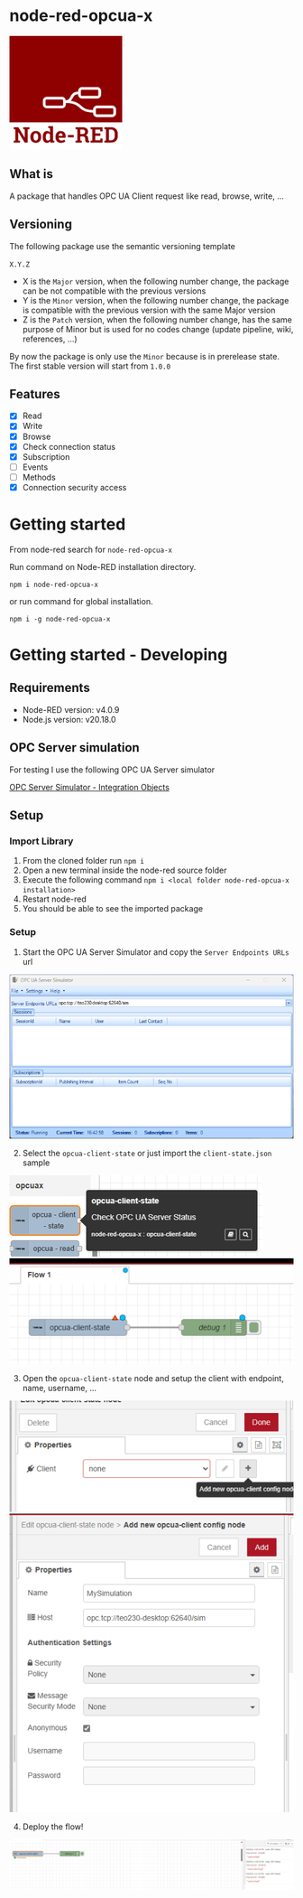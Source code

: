 # node-red-opcua-x
<img src="images/node-red-logo.png" alt="drawing" style="height:200px;"/> 
<!-- <img src="icons/opcua-logo.png" alt="drawing" style="height:200px;"/>  -->

## What is
A package that handles OPC UA Client request like read, browse, write, ...

## Versioning
The following package use the semantic versioning template

`X.Y.Z`

- X is the `Major` version, when the following number change, the package can be not compatible with the previous versions
- Y is the `Minor` version, when the following number change, the package is compatible with the previous version with the same Major version
- Z is the `Patch` version, when the following number change, has the same purpose of Minor but is used for no codes change (update pipeline, wiki, references, ...)

By now the package is only use the `Minor` because is in prerelease state.
The first stable version will start from `1.0.0`

## Features

- [x] Read
- [x] Write
- [x] Browse
- [x] Check connection status
- [x] Subscription
- [ ] Events
- [ ] Methods
- [x] Connection security access

# Getting started
From node-red search for `node-red-opcua-x`

Run command on Node-RED installation directory.
	
    npm i node-red-opcua-x

or run command for global installation.

	npm i -g node-red-opcua-x

# Getting started - Developing

## Requirements
- Node-RED version: v4.0.9
- Node.js  version: v20.18.0

## OPC Server simulation
For testing I use the following OPC UA Server simulator

[OPC Server Simulator - Integration Objects](https://integrationobjects.com/sioth-opc/sioth-opc-servers/opc-server-simulators/)

## Setup

### Import Library

1. From the cloned folder run `npm i`
2. Open a new terminal inside the node-red source folder
3. Execute the following command `npm i <local folder node-red-opcua-x installation>`
4. Restart node-red
5. You should be able to see the imported package

### Setup
1. Start the OPC UA Server Simulator and copy the `Server Endpoints URLs` url
<img src="images/getting-started-1.png" alt="drawing"/>

2. Select the `opcua-client-state` or just import the `client-state.json` sample
<img src="images/getting-started-2.png" alt="drawing"/>
<img src="images/getting-started-3.png" alt="drawing"/>

3. Open the `opcua-client-state` node and setup the client with endpoint, name, username, ...
<img src="images/getting-started-4.png" alt="drawing"/>
<img src="images/getting-started-5.png" alt="drawing"/>

4. Deploy the flow!
<img src="images/getting-started-6.png" alt="drawing"/>

